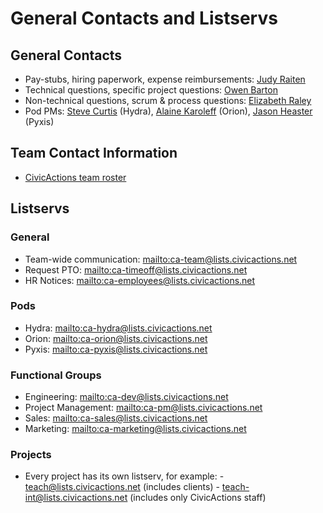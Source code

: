 # General Contacts and Listservs

## General Contacts

* Pay-stubs, hiring paperwork, expense reimbursements: <a href="mailto:judy.raiten@civicactions.com">Judy Raiten</a>
* Technical questions, specific project questions: <a href="mailto:owen.barton@civicactions.com">Owen Barton</a>
* Non-technical questions, scrum & process questions: <a href="mailto:elizabeth.raley@civicactions.com">Elizabeth Raley </a>
* Pod PMs: <a href="mailto:steve.curtis@civicactions.com">Steve Curtis</a> (Hydra), <a href="mailto:alaine.karoleff@civicactions.com">Alaine Karoleff</a> (Orion), <a href="mailto:jason.heaster@civicactions.com">Jason Heaster</a> (Pyxis)

## Team Contact Information

* [CivicActions team roster](https://docs.google.com/spreadsheets/d/1mIuxn1pxwNjD2B9kpWgyT1NlAdlvPSZjGDNFvbi3aFs/edit#gid=0)

## Listservs

### General

* Team-wide communication: <mailto:ca-team@lists.civicactions.net>
* Request PTO: <mailto:ca-timeoff@lists.civicactions.net>
* HR Notices: <mailto:ca-employees@lists.civicactions.net>

### Pods

* Hydra: <mailto:ca-hydra@lists.civicactions.net>
* Orion: <mailto:ca-orion@lists.civicactions.net>
* Pyxis: <mailto:ca-pyxis@lists.civicactions.net>

### Functional Groups

* Engineering: <mailto:ca-dev@lists.civicactions.net>
* Project Management: <mailto:ca-pm@lists.civicactions.net>
* Sales: <mailto:ca-sales@lists.civicactions.net>
* Marketing: <mailto:ca-marketing@lists.civicactions.net>

### Projects

* Every project has its own listserv, for example:
    \- teach@lists.civicactions.net (includes clients)
    \- teach-int@lists.civicactions.net (includes only CivicActions staff)
